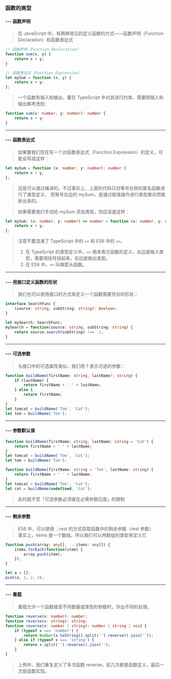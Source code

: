### 函数的类型
#### --- 函数声明
> 在 JavaScript 中，有两种常见的定义函数的方式——函数声明（Function Declaration）和函数表达式
```typescript
// 函数声明（Function Declaration）
function sum(x, y) {
    return x + y;
}

// 函数表达式（Function Expression）
let mySum = function (x, y) {
    return x + y;
};
```
> 一个函数有输入和输出，要在 TypeScript 中对其进行约束，需要把输入和输出都考虑到:
```typescript
function sum(x: number, y: number): number {
    return x + y;
}
```
---
#### --- 函数表达式
> 如果要我们现在写一个对函数表达式（Function Expression）的定义，可能会写成这样：
```typescript
let mySum = function (x: number, y: number): number {
    return x + y;
};
```
> 这是可以通过编译的，不过事实上，上面的代码只对等号右侧的匿名函数进行了类型定义，
> 而等号左边的 mySum，是通过赋值操作进行类型推论而推断出来的。

> 如果需要我们手动给 mySum 添加类型，则应该是这样：
```typescript
let mySum: (x: number, y: number) => number = function (x: number, y: number): number {
    return x + y;
};
```
> 注意不要混淆了 TypeScript 中的 `=>` 和 ES6 中的 `=>`。
> 1. 在 TypeScript 的类型定义中，`=>` 用来表示函数的定义，左边是输入类型，需要用括号括起来，右边是输出类型。
> 2. 在 ES6 中，`=>` 叫做箭头函数。
---
#### --- 用接口定义函数的形状
> 我们也可以使用接口的方式来定义一个函数需要符合的形状：
```typescript
interface SearchFunc {
    (source: string, subString: string): boolean;
}

let mySearch: SearchFunc;
mySearch = function(source: string, subString: string) {
    return source.search(subString) !== -1;
}
```
---
#### --- 可选参数
> 与接口中的可选属性类似，我们用 ? 表示可选的参数：
```typescript
function buildName(firstName: string, lastName?: string) {
    if (lastName) {
        return firstName + ' ' + lastName;
    } else {
        return firstName;
    }
}
let tomcat = buildName('Tom', 'Cat');
let tom = buildName('Tom');
```
---
#### --- 参数默认值
```typescript
function buildName(firstName: string, lastName: string = 'Cat') {
    return firstName + ' ' + lastName;
}
let tomcat = buildName('Tom', 'Cat');
let tom = buildName('Tom');
```
```typescript
function buildName(firstName: string = 'Tom', lastName: string) {
    return firstName + ' ' + lastName;
}
let tomcat = buildName('Tom', 'Cat');
let cat = buildName(undefined, 'Cat');
```
> 此时就不受「可选参数必须接在必需参数后面」的限制
---
#### --- 剩余参数
> ES6 中，可以使用 ...rest 的方式获取函数中的剩余参数（rest 参数）\
> 事实上，items 是一个数组。所以我们可以用数组的类型来定义它
```typescript
function push(array: any[], ...items: any[]) {
    items.forEach(function(item) {
        array.push(item);
    });
}

let a = [];
push(a, 1, 2, 3);
```
---
#### --- 重载
> 重载允许一个函数接受不同数量或类型的参数时，作出不同的处理。
```typescript
function reverse(x: number): number;
function reverse(x: string): string;
function reverse(x: number | string): number | string | void {
    if (typeof x === 'number') {
        return Number(x.toString().split('').reverse().join(''));
    } else if (typeof x === 'string') {
        return x.split('').reverse().join('');
    }
}
```
> 上例中，我们重复定义了多次函数 reverse，前几次都是函数定义，最后一次是函数实现。
